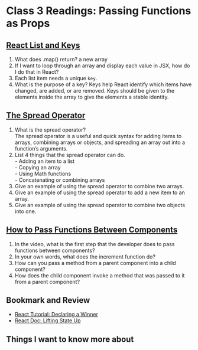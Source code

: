 # Class 3 Readings: Passing Functions as Props

## [React List and Keys](https://reactjs.org/docs/lists-and-keys.html)

1. What does .map() return? a new array
2. If I want to loop through an array and display each value in JSX, how do I do that in React?
3. Each list item needs a unique `key`.
4. What is the purpose of a key? Keys help React identify which items have changed, are added, or are removed. Keys should be given to the elements inside the array to give the elements a stable identity.

## [The Spread Operator](https://medium.com/coding-at-dawn/how-to-use-the-spread-operator-in-javascript-b9e4a8b06fab)

1. What is the spread operator?
<br> The spread operator is a useful and quick syntax for adding items to arrays, combining arrays or objects, and spreading an array out into a function’s arguments.
2. List 4 things that the spread operator can do.
<br> - Adding an item to a list
<br> - Copying an array
<br> - Using Math functions
<br> - Concatenating or combining arrays
3. Give an example of using the spread operator to combine two arrays.
4. Give an example of using the spread operator to add a new item to an array.
5. Give an example of using the spread operator to combine two objects into one.

## [How to Pass Functions Between Components](https://www.youtube.com/watch?v=c05OL7XbwXU)

1. In the video, what is the first step that the developer does to pass functions between components?
2. In your own words, what does the increment function do?
3. How can you pass a method from a parent component into a child component?
4. How does the child component invoke a method that was passed to it from a parent component?

## Bookmark and Review

- [React Tutorial: Declaring a Winner](https://reactjs.org/tutorial/tutorial.html)
- [React Doc: Lifting State Up](https://reactjs.org/docs/lifting-state-up.html)

## Things I want to know more about